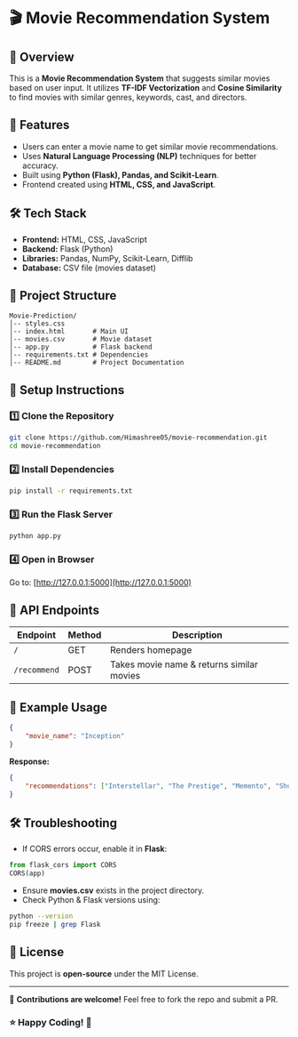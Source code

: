 # 🎬 Movie Recommendation System

## 📌 Overview
This is a **Movie Recommendation System** that suggests similar movies based on user input. It utilizes **TF-IDF Vectorization** and **Cosine Similarity** to find movies with similar genres, keywords, cast, and directors.

## 🚀 Features
- Users can enter a movie name to get similar movie recommendations.
- Uses **Natural Language Processing (NLP)** techniques for better accuracy.
- Built using **Python (Flask), Pandas, and Scikit-Learn**.
- Frontend created using **HTML, CSS, and JavaScript**.

## 🛠️ Tech Stack
- **Frontend:** HTML, CSS, JavaScript
- **Backend:** Flask (Python)
- **Libraries:** Pandas, NumPy, Scikit-Learn, Difflib
- **Database:** CSV file (movies dataset)

## 📂 Project Structure
```
Movie-Prediction/
│-- styles.css
│-- index.html       # Main UI
│-- movies.csv       # Movie dataset
│-- app.py           # Flask backend
│-- requirements.txt # Dependencies
│-- README.md        # Project Documentation
```

## 🔧 Setup Instructions
### 1️⃣ Clone the Repository
```bash
git clone https://github.com/Himashree05/movie-recommendation.git
cd movie-recommendation
```

### 2️⃣ Install Dependencies
```bash
pip install -r requirements.txt
```

### 3️⃣ Run the Flask Server
```bash
python app.py
```

### 4️⃣ Open in Browser
Go to: [http://127.0.0.1:5000](http://127.0.0.1:5000)

## 🎯 API Endpoints
| Endpoint        | Method | Description |
|---------------|--------|-------------|
| `/`           | GET    | Renders homepage |
| `/recommend`  | POST   | Takes movie name & returns similar movies |

## 📝 Example Usage
```json
{
    "movie_name": "Inception"
}
```
**Response:**
```json
{
    "recommendations": ["Interstellar", "The Prestige", "Memento", "Shutter Island"]
}
```

## 🛠️ Troubleshooting
- If CORS errors occur, enable it in **Flask**:
```python
from flask_cors import CORS
CORS(app)
```
- Ensure **movies.csv** exists in the project directory.
- Check Python & Flask versions using:
```bash
python --version
pip freeze | grep Flask
```

## 📜 License
This project is **open-source** under the MIT License.

---
🙌 **Contributions are welcome!** Feel free to fork the repo and submit a PR.

### ⭐ Happy Coding! 🎥

